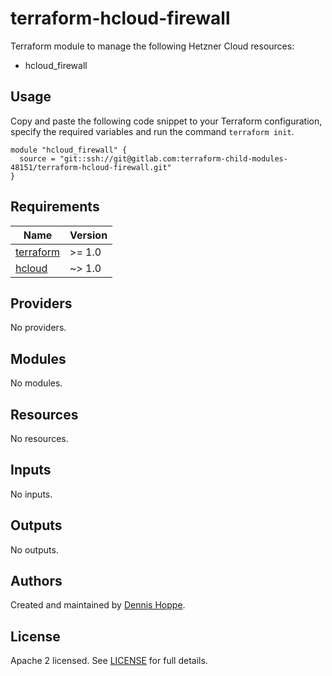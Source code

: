 # terraform-hcloud-firewall

Terraform module to manage the following Hetzner Cloud resources:

* hcloud_firewall

## Usage

Copy and paste the following code snippet to your Terraform configuration,
specify the required variables and run the command `terraform init`.

```hcl
module "hcloud_firewall" {
  source = "git::ssh://git@gitlab.com:terraform-child-modules-48151/terraform-hcloud-firewall.git"
}

```

<!-- BEGIN_TF_DOCS -->
## Requirements

| Name | Version |
|------|---------|
| <a name="requirement_terraform"></a> [terraform](#requirement\_terraform) | >= 1.0 |
| <a name="requirement_hcloud"></a> [hcloud](#requirement\_hcloud) | ~> 1.0 |

## Providers

No providers.

## Modules

No modules.

## Resources

No resources.

## Inputs

No inputs.

## Outputs

No outputs.
<!-- END_TF_DOCS -->

## Authors

Created and maintained by [Dennis Hoppe](https://gitlab.com/dhoppeIT).

## License

Apache 2 licensed. See [LICENSE](LICENSE) for full details.
